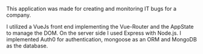 This application was made for creating and monitoring IT bugs for a company.

I utilized a VueJs front end implementing the Vue-Router and the AppState to manage the DOM. On the server side I used Express with Node.js. I implemented Auth0 for authentication, mongoose as an ORM and MongoDB as the database.
